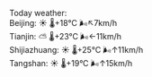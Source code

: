 Today weather:  
Beijing: ☀️   🌡️+18°C 🌬️↖7km/h  
Tianjin: ⛅️  🌡️+23°C 🌬️←11km/h  
Shijiazhuang: ☀️   🌡️+25°C 🌬️↑11km/h  
Tangshan: ☀️   🌡️+19°C 🌬️↑15km/h  
